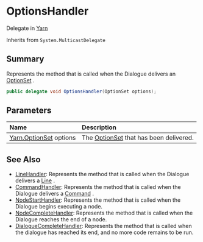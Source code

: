 # OptionsHandler

Delegate in [Yarn](/api/csharp/yarn.md)

Inherits from `System.MulticastDelegate`

## Summary


Represents the method that is called when the Dialogue delivers an
<a href="yarn.optionset.md">OptionSet</a> .


```csharp
public delegate void OptionsHandler(OptionSet options);
```

## Parameters

|Name|Description|
|:---|:---|
|[Yarn.OptionSet](/api/csharp/yarn.optionset.md) options|The  <a href="yarn.optionset.md">OptionSet</a>  that has been delivered.|

## See Also

* [LineHandler](/api/csharp/yarn.linehandler.md): Represents the method that is called when the Dialogue delivers a <a href="yarn.line.md">Line</a> .
* [CommandHandler](/api/csharp/yarn.commandhandler.md): Represents the method that is called when the Dialogue delivers a <a href="yarn.command.md">Command</a> .
* [NodeStartHandler](/api/csharp/yarn.nodestarthandler.md): Represents the method that is called when the Dialogue begins executing a node.
* [NodeCompleteHandler](/api/csharp/yarn.nodecompletehandler.md): Represents the method that is called when the Dialogue reaches the end of a node.
* [DialogueCompleteHandler](/api/csharp/yarn.dialoguecompletehandler.md): Represents the method that is called when the dialogue has reached its end, and no more code remains to be run.

